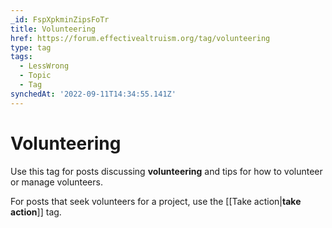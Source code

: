 ```yaml
---
_id: FspXpkminZipsFoTr
title: Volunteering
href: https://forum.effectivealtruism.org/tag/volunteering
type: tag
tags:
  - LessWrong
  - Topic
  - Tag
synchedAt: '2022-09-11T14:34:55.141Z'
---
```

# Volunteering

Use this tag for posts discussing **volunteering** and tips for how to volunteer or manage volunteers.

For posts that seek volunteers for a project, use the [[Take action|**take action**]] tag.